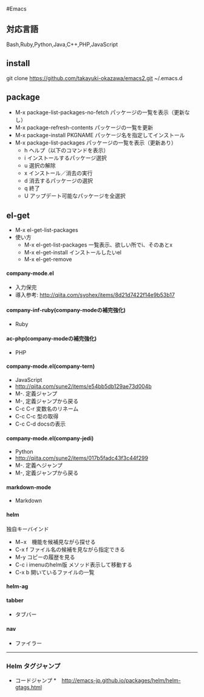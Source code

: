 #Emacs

## 対応言語
Bash,Ruby,Python,Java,C++,PHP,JavaScript

## install
git clone https://github.com/takayuki-okazawa/emacs2.git ~/.emacs.d

## package
* M-x package-list-packages-no-fetch	パッケージの一覧を表示（更新なし）
* M-x package-refresh-contents	パッケージの一覧を更新
* M-x package-install PKGNAME	パッケージ名を指定してインストール
* M-x package-list-packages	パッケージの一覧を表示（更新あり）
  * h	ヘルプ（以下のコマンドを表示）
  * i	インストールするパッケージ選択
  * u	選択の解除
  * x	インストール／消去の実行
  * d	消去するパッケージの選択
  * q	終了
  * U	アップデート可能なパッケージを全選択

## el-get
* M-x el-get-list-packages
* 使い方
  * M-x el-get-list-packages 一覧表示、欲しい所でi、そのあとx
  * M-x el-get-install インストールしたいel
  * M-x el-get-remove

#### company-mode.el
* 入力保完
* 導入参考: http://qiita.com/syohex/items/8d21d7422f14e9b53b17

#### company-inf-ruby(company-modeの補完強化)
* Ruby

#### ac-php(company-modeの補完強化)
* PHP

#### company-mode.el(company-tern)
* JavaScript
* http://qiita.com/sune2/items/e54bb5db129ae73d004b
* M-. 定義ジャンプ
* M-, 定義ジャンプから戻る
* C-c C-r 変数名のリネーム
* C-c C-c 型の取得
* C-c C-d docsの表示

#### company-mode.el(company-jedi)
* Python
* http://qiita.com/sune2/items/017b5fadc43f3c44f299
* M-. 定義へジャンプ
* M-, 定義ジャンプから戻る

#### markdown-mode
* Markdown

#### helm
独自キーバインド
* M−x　機能を候補見ながら探せる
* C-x f  ファイル名の候補を見ながら指定できる
* M-y コピーの履歴を見る
* C-c i imenuのhelm版 メソッド表示して移動する
* C-x b 開いているファイルの一覧

#### helm-ag

#### tabber
* タブバー

#### nav
* ファイラー


------
### Helm タグジャンプ
* コードジャンプ
*　http://emacs-jp.github.io/packages/helm/helm-gtags.html
